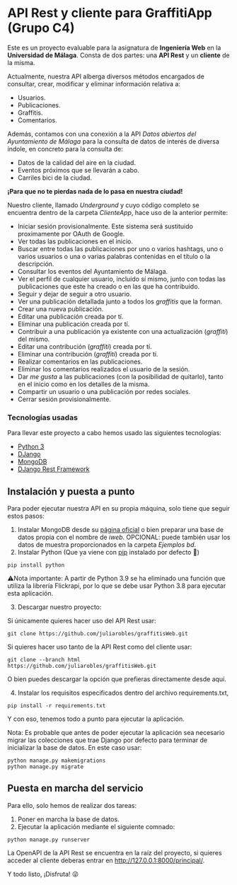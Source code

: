 # API Rest y cliente para GraffitiApp (Grupo C4)
Este es un proyecto evaluable para la asignatura de **Ingeniería Web** en la **Universidad de Málaga**.
Consta de dos partes: una **API Rest** y un **cliente** de la misma.

Actualmente, nuestra API alberga diversos métodos encargados de consultar, crear, modificar y eliminar información relativa a:
* Usuarios.
* Publicaciones.
* Graffitis.
* Comentarios.

Además, contamos con una conexión a la API *Datos abiertos del Ayuntamiento de Málaga* para la consulta de datos de interés de diversa índole, en concreto para la consulta de:
* Datos de la calidad del aire en la ciudad.
* Eventos próximos que se llevarán a cabo.
* Carriles bici de la ciudad.

**¡Para que no te pierdas nada de lo pasa en nuestra ciudad!**

Nuestro cliente, llamado *Underground* y cuyo código completo se encuentra dentro de la carpeta *ClienteApp*, hace uso de la anterior permite:
* Iniciar sesión provisionalmente. Este sistema será sustituido proximamente por OAuth de Google.
* Ver todas las publicaciones en el inicio.
* Buscar entre todas las publicaciones por uno o varios hashtags, uno o varios usuarios o una o varias palabras contenidas en el título o la descripción.
* Consultar los eventos del Ayuntamiento de Málaga.
* Ver el perfil de cualquier usuario, incluido sí mismo, junto con todas las publicaciones que este ha creado o en las que ha contribuido.
* Seguir y dejar de seguir a otro usuario.
* Ver una publicación detallada junto a todos los *graffitis* que la forman.
* Crear una nueva publicación.
* Editar una publicación creada por tí.
* Eliminar una publicación creada por tí.
* Contribuir a una publicación ya existente con una actualización (*graffiti*) del mismo.
* Editar una contribución (*graffiti*) creada por tí.
* Eliminar una contribución (*graffiti*) creada por tí.
* Realizar comentarios en las publicaciones.
* Eliminar los comentarios realizados el usuario de la sesión.
* Dar *me gusta* a las publicaciones (con la posibilidad de quitarlo), tanto en el inicio como en los detalles de la misma.
* Compartir un usuario o una publicación por redes sociales.
* Cerrar sesión provisionalmente.



### Tecnologías usadas
Para llevar este proyecto a cabo hemos usado las siguientes tecnologías:
* [Python 3](https://www.python.org/download/releases/3.0/)
* [DJango](https://www.djangoproject.com/)
* [MongoDB](mongodb.com)
* [DJango Rest Framework](https://www.django-rest-framework.org/)

## Instalación y puesta a punto
Para poder ejecutar nuestra API en su propia máquina, solo tiene que seguir estos pasos:
 1. Instalar MongoDB desde su [página oficial](https://www.mongodb.com/) o bien preparar una base de datos propia con el nombre de _iweb_. OPCIONAL: puede también usar los datos de muestra proporcionados en la carpeta _Ejemplos bd_.
 2. Instalar Python (Que ya viene con [pip](https://pypi.org/project/pip/) instalado por defecto :tada:)
 ``` shell
 pip install python
 ```
 
 :warning:Nota importante: A partir de Python 3.9 se ha eliminado una función que utiliza la librería Flickrapi, por lo que se debe usar Python 3.8 para ejecutar esta aplicación.

 3. Descargar nuestro proyecto:
 
  Si únicamente quieres hacer uso del API Rest usar:
 ``` shell
 git clone https://github.com/juliarobles/graffitisWeb.git
 ```
  Si quieres hacer uso tanto de la API Rest como del cliente usar:
 ``` shell
 git clone --branch html https://github.com/juliarobles/graffitisWeb.git
 ```
  O bien puedes descargar la opción que prefieras directamente desde aquí.
 
 4. Instalar los requisitos especificados dentro del archivo requirements.txt,
 ``` shell
 pip install -r requirements.txt
 ```
Y con eso, tenemos todo a punto para ejecutar la aplicación.

Nota: Es probable que antes de poder ejecutar la aplicación sea necesario migrar las colecciones que trae Django por defecto para terminar de inicializar la base de datos. 
En este caso usar:
``` shell
python manage.py makemigrations
python manage.py migrate
 ```


## Puesta en marcha del servicio
Para ello, solo hemos de realizar dos tareas:
 1. Poner en marcha la base de datos.
 2. Ejecutar la aplicación mediante el siguiente comnado:
 ``` shell
 python manage.py runserver
 ```
 La OpenAPI de la API Rest se encuentra en la raíz del proyecto, si quieres acceder al cliente deberas entrar en http://127.0.0.1:8000/principal/.
 
 Y todo listo, ¡Disfruta! :stuck_out_tongue_winking_eye:
